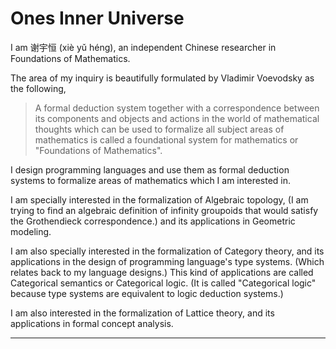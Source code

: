 # Ones Inner Universe

I am 谢宇恒 (xiè yǔ héng),
an independent Chinese researcher in Foundations of Mathematics.

The area of my inquiry is beautifully formulated by Vladimir Voevodsky as the following,

> A formal deduction system together with a correspondence
> between its components and objects and actions in the world of mathematical thoughts
> which can be used to formalize all subject areas of mathematics
> is called a foundational system for mathematics or "Foundations of Mathematics".

I design programming languages
and use them as formal deduction systems
to formalize areas of mathematics which I am interested in.

I am specially interested in the formalization of Algebraic topology,
(I am trying to find an algebraic definition of infinity groupoids
that would satisfy the Grothendieck correspondence.)
and its applications in Geometric modeling.

I am also specially interested in the formalization of Category theory,
and its applications in the design of programming language's type systems.
(Which relates back to my language designs.)
This kind of applications are called Categorical semantics or Categorical logic.
(It is called "Categorical logic" because type systems
are equivalent to logic deduction systems.)

I am also interested in the formalization of Lattice theory,
and its applications in formal concept analysis.

------------------------------------------------------------
